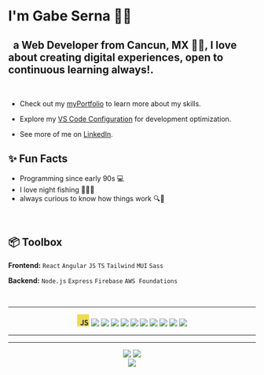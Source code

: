 # I'm Gabe Serna 👋🏽
## &nbsp; a Web Developer from Cancun, MX 🌴🌊, I love about creating digital experiences, open to continuous learning always!.
<br>

- Check out my [myPortfolio](https://gabserna.github.io/myportfolio) to learn more about my skills.

- Explore my [VS Code Configuration](https://github.com/gabserna/myVSCodeSettings) for development optimization.

- See more of me on [LinkedIn](https://www.linkedin.com/in/gabserna/).

## ✨ Fun Facts

- Programming since early 90s 💻
- I love night fishing 🎣🌴🌊
- always curious to know how things work  🔍📖
<!-- - Legacy Languages: `Cobol` `Fortran` `Pascal` -->
<br>

## 📦 Toolbox

**Frontend:** `React` `Angular` `JS` `TS` `Tailwind` `MUI` `Sass`
 
**Backend:** `Node.js` `Express` `Firebase` `AWS Foundations`

<!-- **Testing:** `Jasmine` `Cypress` `Postman` -->
<!-- **Version Control:** `Git` `GitHub` -->
<!-- **DB:** `MongoDB` `PostgreSQL` -->
<!-- **Containerization**: `Docker` `Kubernetes` -->
<!-- **Cloud** Services: `AWS` `Google Cloud` -->
<!-- **Frontend:** `Vue.js` `Vuetify` -->
<br>

<hr>
<!-- <h3 align="center">Still learning to master coding with:</h3> -->
<div align="center" style="width: 50vw; margin: 0 auto; text-align: center;">
  <img src="https://raw.githubusercontent.com/devicons/devicon/master/icons/javascript/javascript-original.svg" height="25" />
  <img src="https://cdn.jsdelivr.net/gh/devicons/devicon/icons/react/react-original.svg" height="25" />
  <img src="https://cdn.jsdelivr.net/gh/devicons/devicon/icons/angularjs/angularjs-original.svg" height="25" />
  <!-- <img src="https://cdn.jsdelivr.net/gh/devicons/devicon/icons/html5/html5-original.svg" height="25" /> -->
  <!-- <img src="https://cdn.jsdelivr.net/gh/devicons/devicon/icons/css3/css3-original.svg" height="25" /> -->
  <img src="https://cdn.jsdelivr.net/gh/devicons/devicon/icons/nodejs/nodejs-original.svg" height="25" />
  <!-- <img src="https://cdn.jsdelivr.net/gh/devicons/devicon/icons/docker/docker-original.svg" height="25" /> -->
  <!-- <img src="https://cdn.jsdelivr.net/gh/devicons/devicon/icons/mongodb/mongodb-original.svg" height="25" /> -->
  <img src="https://cdn.jsdelivr.net/gh/devicons/devicon/icons/postgresql/postgresql-original.svg" height="25" />
  <img src="https://skillicons.dev/icons?i=aws" height="25" />
  <!-- <img src="https://www.vectorlogo.zone/logos/git-scm/git-scm-icon.svg" height="25" /> -->
  <img src="https://skillicons.dev/icons?i=github" height="25" />
  <img src="https://cdn.jsdelivr.net/gh/devicons/devicon/icons/npm/npm-original-wordmark.svg" height="25" />
  <!-- <img src="https://cdn.jsdelivr.net/gh/devicons/devicon/icons/bootstrap/bootstrap-original.svg" height="25" /> -->
  <!-- <img src="https://cdn.jsdelivr.net/gh/devicons/devicon/icons/vuejs/vuejs-original.svg" height="25" />
  <img src="https://cdn.jsdelivr.net/gh/devicons/devicon/icons/vuetify/vuetify-original.svg" height="25" /> -->
  <!-- <img src="https://skillicons.dev/icons?i=postman" height="25" /> -->
  <!-- <img src="https://skillicons.dev/icons?i=vite" height="25" /> -->
  <img src="https://www.vectorlogo.zone/logos/jasmine/jasmine-icon.svg" height="25" />
  <img src="https://cdn.jsdelivr.net/gh/devicons/devicon/icons/tailwindcss/tailwindcss-original.svg" height="25" />
  <img src="https://cdn.jsdelivr.net/gh/devicons/devicon/icons/sass/sass-original.svg" height="25" />
  <!-- <img src="https://cdn.jsdelivr.net/gh/devicons/devicon/icons/vscode/vscode-original.svg" height="25" /> -->
</div>
<hr>


<hr>
    
<div align="center">
  <img  width="405em" src="https://github-readme-stats.vercel.app/api/top-langs?username=gabserna&show_icons=true&locale=en&layout=compact&theme=tokyonight&langs_count=8&border_radius=0&hide_border=true&card_width=300" />
  <img width="400em" src="https://github-readme-streak-stats.herokuapp.com/?user=gabserna&theme=tokyonight&show_icons=true&border_radius=0&hide_border=true&card_width=350"/>
</div>

<div align="center">
  <img src="https://profile-counter.glitch.me/gabserna/count.svg?"  />
</div>


<!-- ## 📫 Contact
email me -->

<!-- https://markdownlivepreview.com/ -->
